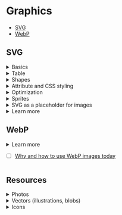 # Graphics
- [SVG](#svg)
- [WebP](#webp)

## SVG
<details>
<summary>Basics</summary>

- all tags should be closed
- `<svg width="100" height="200"></svg>` `px` default or `%`
- `width` / `height` by default = 300 x 150
- have to set sizes, otherwise it'll grow big (width of a viewport)
- viewport space = svg borders
- user space = content borders
- no viewBox: viewport = user
- with viewBox/transform: user coordinates grid moves/scales, start/end coords also change
- inside svg
    - `px` or `%` (% counts of svg sizes)
    - coords x y from top left corner (both % and px)
    - `rx` = `ry` if not specified (corner rounds % or px)

</details>

<details>
<summary>Table</summary>

|Attribute|Notes and usage|Level|
|---------|---------------|:---:|
|`viewBox`|- `x y w h` attribute only, no CSS, `px`<br>- with viewBox content fits and centers<br>- svg with no w/h but with viewBox fills the whole viewport|:seedling:|
|`preserveAspectRatio`|- changes viewBox behavior<br>- `none` doesn't preserve proportions, fills the whole svg (ex. rubber backgrounds)<br>- `xMidYMid` default, another possible `Min` `Max`<br>-- doesn't work w/o viewBox<br>-- second param indicates how the viewport fills: `melt` almost = `background: contain;` full svg and `slice` almost = `background: cover;` fills container|:seedling:|

</details>

<details>
<summary>Shapes</summary>

|Tag|Parameters|Notes|Level|
|---|----------|-----|:---:|
|`<rect>`|`width="50%" height="100" x="20" y="50%"`||:seedling:|
|`<polygon>`|`points="70.5 90.41 136.48"`|points = coords of peaks x, y (px only)|:seedling:|
|`<circle>`|`r="50" cx="100" cy="50%"|- `r` = radius `px` or `%`<br>- `cx` and `cy` = center coords (0 0 by default) `px` or `%`|:seedling:|
|`<ellipse>`|`rx="50" ry="40%" cx="50" cy="50%"||:seedling:|
|`<line>`|- `x1="220" y1="10%" x2="300" y2="15%"`<br>- `stroke="blue" stroke-width="5"`|`stroke-width` = 1 by default|:seedling:|
|`<polyline>`|`points="10,135 100,10 55,135"`|stroke doesn't close (unlike to `<polygon>`)|:seedling:|

</details>

<details>
<summary>Attribute and CSS styling</summary>

|Attribute|Property|Notes|Level|
|---------|--------|-----|:---:|
|`fill="gold"`|`fill: gold;`|if not specified = `black`|:deciduous_tree:|
|`fill-opacity="0.1"`|`fill-opacity: 1;`||:seedling:|
|`stroke="orange"`|`stroke: orange;`||:deciduous_tree:|
|`stroke-width="5"`|`stroke-width: 5;`|% also available, counts of SVG size|:deciduous_tree:|
|`stroke-opacity="0.5"`|`stroke-opacity: 1;`||:seedling:|
|`stroke-linecap="butt"`|`stroke-linecap: butt;`|- `butt` default, cuts the edges<br>- `round` rounds the edges<br>- `square` - squares the edges|:seedling:|
|`stroke-linejoin="miter"`|`stroke-linejoin: miter;`|- `miter` default, square<br>- `round`, `bevel` almost = `butt`|:seedling:|
|`stroke-dasharray="15"`|`stroke-dasharray: 50 10;`|- dashed lines<br>- `15` dashes = spaces<br>- `50 10` dash space<br>- `1 2 10 15` dash space dash space<br>- could be not even in circle|:seedling:|
|`stroke-dashoffset="10"`|`stroke-dashoffset: 1;`|move of dasharray +-|:seedling:|
</details>

<details>
<summary>Optimization</summary>

- use fewer nodes
- fewer handlers
- integer numbers
- not too big grid
- Compressing smaller raw data would probably produce smaller compressed data.
- Fewer distinct characters means less entropy. Less entropy is better compression.
- More frequently found characters are compressed with less number of bits. Getting rid of less common characters and making the more common chars to be even more common would most probably improve the compression.
- Long runs of duplicated code are compressed with a few bits. DRY is not always the best option. Sometimes you’d like to repeat yourself to get better results.
- Sometimes more raw data will produce smaller compressed data. Removing entropy will allow the compressor to better remove what is redundant.

</details>

<details>
<summary>Sprites</summary>

- HTML inline sprites `<svg style="display: none;"><symbol></symbol></svg>`
    - minus: doesn't cache in the browser
- SVG sprite file (have to add a fallback)
    - for IE support use svg4everybody
- CSS inline SVG sprite (`svg+xml`)
    - fallback base64, fallback images
    - can't change svg style properties
- using SVG fragment ids and views
    - bugs in safari

</details>

<details>
<summary>SVG as a placeholder for images</summary>

- nothing - just add sizes for browser not to re-render
- placeholder static - ex. a person svg for a person avatar
- solid color or gradient most suitable colors for the image
- svg simple shapes (vary 10-100), could be heavy
- svg simple shapes + blur filter more light and smooth
- svg silhouettes even with 2 colors look nice

</details>

<details>
<summary>Learn more</summary>

- [Optimizing SVG for Web Use](https://medium.com/larsenwork-andreas-larsen/optimising-svgs-for-web-use-part-1-67e8f2d4035)
- [An Overview of SVG Sprite Creation Techniques](https://24ways.org/2014/an-overview-of-svg-sprite-creation-techniques/)
- [How to use SVG as a Placeholder, and Other Image Loading Techniques](https://medium.freecodecamp.org/using-svg-as-placeholders-more-image-loading-techniques-bed1b810ab2c)
- [SVG, Minification and Gzip](https://blog.usejournal.com/of-svg-minification-and-gzip-21cd26a5d007)
- [Making the Switch Away from Icon Fonts to SVG: Converting Font Icons to SVG](https://www.sarasoueidan.com/blog/icon-fonts-to-svg/)
- [SVG by Sara Soueidan](https://www.sarasoueidan.com/tags/svg/)

</details>

## WebP
<details>
<summary>Learn more</summery>

- [ ] [Why and how to use WebP images today](https://bitsofco.de/why-and-how-to-use-webp-images-today/)

</details>

## Resources
<details>
<summary>Photos</summary>

- [Free images](https://unsplash.com/)
- [Free photos and videos](https://www.pexels.com/)

</details>

<details>
<summary>Vectors (illustrations, blobs)</summary>

- [Free illustrations](https://undraw.co/illustrations)
- [Blob generator](https://blobs.app/)
- [Illustrations](https://zzz.dog/)

</details>

<details>
<summary>Icons</summary>

- [Free icons (credit)](https://icons8.com/)

</details>